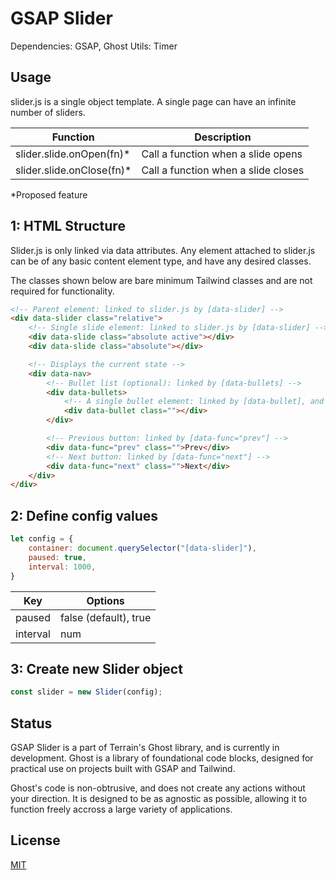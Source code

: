 # GSAP Slider

Dependencies: GSAP, Ghost Utils: Timer

## Usage

slider.js is a single object template. A single page can have an infinite number of sliders.

Function | Description
------------ | -------------
slider.slide.onOpen(fn)* | Call a function when a slide opens
slider.slide.onClose(fn)* | Call a function when a slide closes

*Proposed feature

## 1: HTML Structure
Slider.js is only linked via data attributes. Any element attached to slider.js can be of any basic content element type, and have any desired classes.

The classes shown below are bare minimum Tailwind classes and are not required for functionality.

```html
<!-- Parent element: linked to slider.js by [data-slider] -->
<div data-slider class="relative">
    <!-- Single slide element: linked to slider.js by [data-slider] -->
    <div data-slide class="absolute active"></div>
    <div data-slide class="absolute"></div>

    <!-- Displays the current state -->
    <div data-nav>
        <!-- Bullet list (optional): linked by [data-bullets] -->
        <div data-bullets>
            <!-- A single bullet element: linked by [data-bullet], and used to generate additional bullets based on slider.length -->
            <div data-bullet class=""></div>
        </div>

        <!-- Previous button: linked by [data-func="prev"] -->
        <div data-func="prev" class="">Prev</div>
        <!-- Next button: linked by [data-func="next"] -->
        <div data-func="next" class="">Next</div>
    </div>
</div>
```

## 2: Define config values

```javascript
let config = {
    container: document.querySelector("[data-slider]"),
    paused: true,
    interval: 1000,
}
```

Key | Options
------------ | -------------
paused | false (default), true
interval | num

## 3: Create new Slider object

```javascript
const slider = new Slider(config);
```

## Status
GSAP Slider is a part of Terrain's Ghost library, and is currently in development. Ghost is a library of foundational code blocks, designed for practical use on projects built with GSAP and Tailwind. 

Ghost's code is non-obtrusive, and does not create any actions without your direction. It is designed to be as agnostic as possible, allowing it to function freely accross a large variety of applications.

## License
[MIT](https://choosealicense.com/licenses/mit/)
